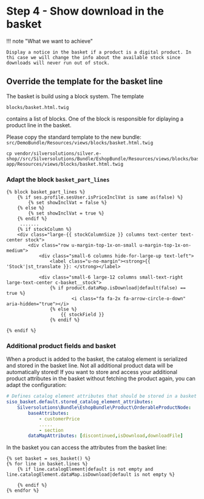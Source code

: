 # Step 4 - Show download in the basket

!!! note "What we want to achieve"

    Display a notice in the basket if a product is a digital product. In thi case we will change the info about the available stock since downloads will never run out of stock.

## Override the template for the basket line

The basket is build using a block system. The template 

`blocks/basket.html.twig`

contains a list of blocks. One of the block is responsible for diplaying a product line in the basket.

Please copy the standard template to the new bundle: `src/DemoBundle/Resources/views/blocks/basket.html.twig`

``` 
cp vendor/silversolutions/silver.e-shop//src/Silversolutions/Bundle/EshopBundle/Resources/views/blocks/basket.html.twig app/Resources/views/blocks/basket.html.twig
```

### Adapt the block `basket_part_lines`

``` html+twig
{% block basket_part_lines %}
    {% if ses.profile.sesUser.isPriceInclVat is same as(false) %}
        {% set showInclVat = false %}
    {% else %}
        {% set showInclVat = true %}
    {% endif %}
     .......
    {% if stockColumn %}
    <div class="large-{{ stockColumnSize }} columns text-center text-center stock">
        <div class="row u-margin-top-1x-on-small u-margin-top-1x-on-medium">
            <div class="small-6 columns hide-for-large-up text-left">
                <label class="u-no-margin"><strong>{{ 'Stock'|st_translate }}: </strong></label>
            
            <div class="small-6 large-12 columns small-text-right large-text-center c-basket__stock">
                {% if product.dataMap.isDownload|default(false) == true %}
                        <i class="fa fa-2x fa-arrow-circle-o-down" aria-hidden="true"></i>
                {% else %}
                    {{ stockField }}
                {% endif %}

{% endif %}

```

### Additional product fields and basket

When a product is added to the basket, the catalog element is serialized and stored in the basket line. Not all additional product data will be automatically stored\! If you want to store and access your additional product attributes in the basket without fetching the product again, you can adapt the configuration:

``` yaml
# Defines catalog element attributes that should be stored in a basket line.
siso_basket.default.stored_catalog_element_attributes:
    Silversolutions\Bundle\EshopBundle\Product\OrderableProductNode:
        baseAttributes:
            - customerPrice
            .....
            - section
        dataMapAttributes: [discontinued,isDownload,downloadFile]
```

In the basket you can access the attributes from the basket line:

``` html+twig
{% set basket = ses_basket() %}
{% for line in basket.lines %}
    {% if line.catalogElement|default is not empty and line.catalogElement.dataMap.isDownload|default is not empty %}
         
    {% endif %}
{% endfor %}
```
